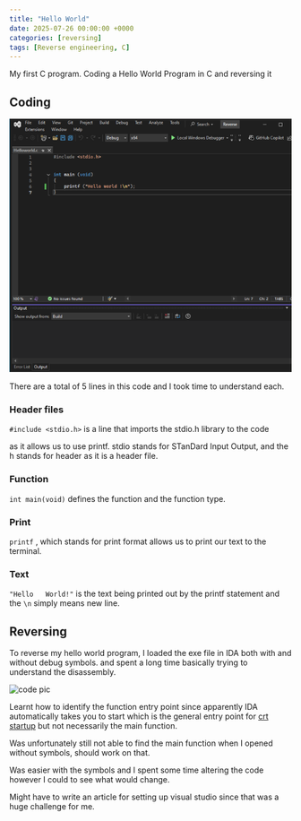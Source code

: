 ```yaml
---
title: "Hello World"
date: 2025-07-26 00:00:00 +0000
categories: [reversing]
tags: [Reverse engineering, C]
---
```


My first C program.
Coding a Hello World Program in C and reversing it


## Coding

![code pic](assets/img/blogposts/cc1.png)

There are a total of 5 lines in this code and I took time to understand each.

### Header files 

``` #include <stdio.h> ```
is a line that imports the stdio.h library to the code 

as it allows us to use printf. stdio stands for STanDard Input Output, and the h stands for header as it is a header file.

### Function 

``` int main(void) ``` defines the function and the function type.

### Print 

``` printf ``` , which stands for print format allows us to print our text to the terminal. 

### Text

``` "Hello   World!" ``` is the text being printed out by the printf statement and the ``` \n ``` simply means new line.

## Reversing

To reverse my hello world program, I loaded the exe file in IDA both with and without debug symbols. and spent a long time basically trying to understand the disassembly. 

![code pic](assets/img/blogposts/cc2.png)


Learnt how to identify the function entry point since apparently IDA automatically takes you to start which is the general entry point for [crt startup](https://stackoverflow.com/a/22935162) but not necessarily the main function.

Was unfortunately still not able to find the main function when I opened without symbols, should work on that.

Was easier with the symbols and I spent some time altering the code however I could to see what would change. 

Might have to write an article for setting up visual studio since that was a huge challenge for me.